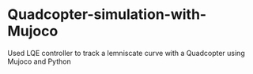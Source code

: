 # Quadcopter-simulation-with-Mujoco

Used LQE controller to track a lemniscate curve with a Quadcopter using Mujoco and Python 
